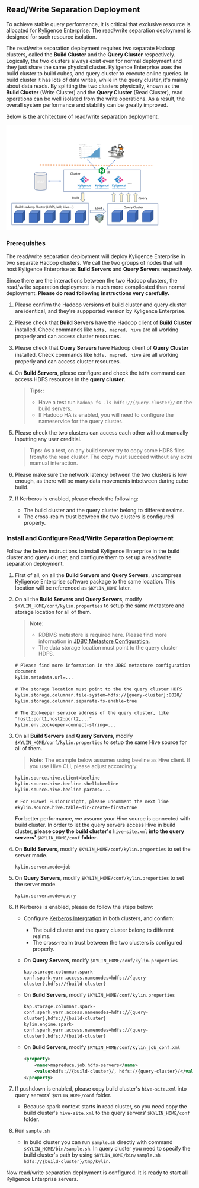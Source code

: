 ## Read/Write Separation Deployment

To achieve stable query performance, it is critical that exclusive resource is allocated for Kyligence Enterprise. The read/write separation deployment is designed for such resource isolation.

The read/write separation deployment requires two separate Hadoop clusters, called the **Build Cluster** and the **Query Cluster** respectively. Logically, the two clusters always exist even for normal deployment and they just share the same physical cluster. Kyligence Enterprise uses the build cluster to build cubes, and query cluster to execute online queries. In build cluster it has lots of data writes, while in the query cluster, it's mainly about data reads. By splitting the two clusters physically, known as the **Build Cluster** (Write Cluster) and the **Query Cluster** (Read Cluster), read operations can be well isolated from the write operations. As a result, the overall system performance and stability can be greatly improved.

Below is the architecture of read/write separation deployment.

![Deployment Architecture](images/rw.png)

### Prerequisites

The read/write separation deployment will deploy Kyligence Enterprise in two separate Hadoop clusters. We call the two groups of nodes that will host Kyligence Enterprise as **Build Servers** and **Query Servers** respectively.

Since there are the interactions between the two Hadoop clusters, the read/write separation deployment is much more complicated than normal deployment. **Please do read following instructions very carefully.**

1. Please confirm the Hadoop versions of build cluster and query cluster are identical, and they're suppported version by Kyligence Enterprise.

2. Please check that **Build Servers** have the Hadoop client of **Build Cluster** installed. Check commands like `hdfs`、`mapred`、`hive` are all working properly and can access cluster resources.

3. Please check that **Query Servers** have Hadoop client of **Query Cluster** installed. Check commands like `hdfs`、`mapred`、`hive` are all working properly and can access cluster resources.

4. On **Build Servers**, please configure and check the `hdfs` command can access HDFS resources in the **query cluster**.

   > **Tips:**:
   > - Have a test run `hadoop fs -ls hdfs://{query-cluster}/` on the build servers.
   > - If Hadoop HA is enabled, you will need to configure the nameservice for the query cluster.

5. Please check the two clusters can access each other without manually inputting any user creditial.

   > **Tips**: As a test, on any build server try to copy some HDFS files from/to the read cluster. The copy must succeed without any extra mamual interaction.

6. Please make sure the network latency between the two clusters is low enough, as there will be many data movements inbetween during cube build.

7. If  Kerberos is enabled, please check the following:

   - The build cluster and the query cluster belong to different realms.
   - The cross-realm trust between the two clusters is configured properly.

### Install and Configure Read/Write Separation Deployment

Follow the below instructions to install Kyligence Enterprise in the build cluster and query cluster, and configure them to set up a read/write separation deployment.

1. First of all, on all the **Build Servers** and **Query Servers**, uncompress Kyligence Enterprise software package to the same location. This location will be referenced as `$KYLIN_HOME` later.

2. On all the **Build Servers** and **Query Servers**, modify `$KYLIN_HOME/conf/kylin.properties` to setup the same metastore and storage location for all of them.

   > **Note**: 
   > - RDBMS metastore is required here. Please find more information in [JDBC Metastore Configuration](../config/metastore_jdbc_mysql.en.md).
   > - The data storage location must point to the query cluster HDFS.

   ```properties
   # Please find more information in the JDBC metastore configuration document
   kylin.metadata.url=...
   
   # The storage location must point to the the query cluster HDFS
   kylin.storage.columnar.file-system=hdfs://{query-cluster}:8020/
   kylin.storage.columnar.separate-fs-enable=true
   
   # The Zookeeper service address of the query cluster, like "host1:port1,host2:port2,..."
   kylin.env.zookeeper-connect-string=...
   ```

3. On all **Build Servers** and **Query Servers**, modify `$KYLIN_HOME/conf/kylin.properties` to setup the same Hive source for all of them.

   > **Note**: The example below assumes using beeline as Hive client. If you use Hive CLI, please adjust accordingly.

   ```properties
   kylin.source.hive.client=beeline
   kylin.source.hive.beeline-shell=beeline
   kylin.source.hive.beeline-params=...
   
   # For Huawei FusionInsight, please uncomment the next line
   #kylin.source.hive.table-dir-create-first=true
   ```

   For better performance, we assume your Hive source is connected with build cluster. In order to let the query servers access Hive in build cluster, **please copy the build cluster's** `hive-site.xml` **into the query servers'** `$KYLIN_HOME/conf` **folder**.

4. On **Build Servers**, modify `$KYLIN_HOME/conf/kylin.properties` to set the server mode.

   ```properties
   kylin.server.mode=job
   ```

5. On **Query Servers**, modify `$KYLIN_HOME/conf/kylin.properties` to set the server mode.

   ```properties
   kylin.server.mode=query
   ```

6. If Kerberos is enabled, please do follow the steps below:

   - Configure [Kerberos Intergration](../security/kerberos.en.md) in both clusters, and confirm:

     - The build cluster and the query cluster belong to different realms.
     - The cross-realm trust between the two clusters is configured properly.

   - On **Query Servers**, modify `$KYLIN_HOME/conf/kylin.properties`

     ```properties
     kap.storage.columnar.spark-conf.spark.yarn.access.namenodes=hdfs://{query-cluster},hdfs://{build-cluster}
     ```

   - On **Build Servers**, modify `$KYLIN_HOME/conf/kylin.properties`

     ```properties
     kap.storage.columnar.spark-conf.spark.yarn.access.namenodes=hdfs://{query-cluster},hdfs://{build-cluster}    
     kylin.engine.spark-conf.spark.yarn.access.namenodes=hdfs://{query-cluster},hdfs://{build-cluster}
     ```

   - On **Build Servers**, modify `$KYLIN_HOME/conf/kylin_job_conf.xml`

     ```xml
     <property>
         <name>mapreduce.job.hdfs-servers</name>
         <value>hdfs://{build-cluster}/, hdfs://{query-cluster}/</value>
     </property>
     ```
   
7. If pushdown is enabled, please copy build cluster's `hive-site.xml` into query servers' `$KYLIN_HOME/conf` folder.

   - Because spark context starts in read cluster, so you need copy the build cluster's `hive-site.xml` to the query servers‘ `$KYLIN_HOME/conf` folder.

8. Run `sample.sh`

   - In build cluster you can run `sample.sh` directly with command `$KYLIN_HOME/bin/sample.sh`. In query cluster you need to specify the build cluster's path by using `$KYLIN_HOME/bin/sample.sh hdfs://{build-cluster}/tmp/kylin`.

Now read/write separation deployment is configured. It is ready to start all Kyligence Enterprise servers.
